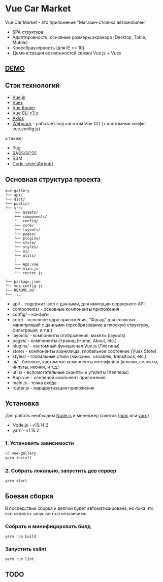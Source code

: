 # Vue Car Market

Vue Car Market - это приложение "Магазин-стоянка автомобилей"

* SPA структура
* Адаптировность, основные размеры экранара (Desktop, Table, Mobile)
* Кроссбраузерность (для IE >= 10)
* Демонстрация возможностей связки Vue.js + Vuex

## [DEMO](https://vue-car-market.now.sh/)

## Стэк технологий

* [Vue.js](https://ru.vuejs.org/)
* [Vuex](https://vuex.vuejs.org/ru/)
* [Vue Router](https://router.vuejs.org/ru/)
* [Vue CLI v3.x](https://cli.vuejs.org/ru/)
* [Axios](https://github.com/axios/axios)
* [Webpack](https://webpack.js.org/) - работает под капотом Vue CLI (+ кастомный конфиг vue.config.js)

а также:

* Pug
* SASS/SCSS
* БЭМ
* [Code-style (Airbnb)](https://github.com/Lavrend/javascript-airbnb)

## Основная структура проекта
```
vue-gallery
└── api/
└── dist/
└── public/
└── src/
    └── assets/
    └── components/
    └── config/
    └── core/
    └── layouts/
    └── pages/
    └── plugins/
    └── store/
    └── styles/
    └── ui/
    └── utils/
    |
    └── App.vue
    └── main.js
    └── router.js

└── package.json
└── vue.config.js
└── README.md
└── ...
```
* api/ - содержит json с данными, для имитации серверного API
* components/ - основные компоненты приложения
* config/ - конфиги
* core/ - основное ядро приложения, "Фасад" для сложных манипуляций с данными (преобразование в плоскую структуру, фильтрация, и т.д.)
* layouts/ - компоненты отображения, макеты (layouts)
* pages/ - компоненты страниц (Home, About, etc.)
* plugins/ - кастомный функционал Vue.js (Плагины)
* store/ - компоненты хранилища, глобальное состояние (Vuex Store)
* styles/ - глобальные стили (миксины, variables, transitions, etc.)
* ui/ - базовые, кастомные компоненты интерфейса (кнопки, селекты, инпуты, иконки, и т.д.)
* utils/ - вспомогательные скрипты и утилиты (Хэлперы)
* App.vue - основной компонент приложения
* main.js - точка входа
* router.js - маршрутизация приложения

## Установка

Для работы необходим [Node.js](https://nodejs.org/) и менеджер пакетов ([npm](https://www.npmjs.com/) или [yarn](https://yarnpkg.com/))

* Node.js - v10.14.2
* yarn - v1.15.2

### 1. Установить зависимости

```sh
cd vue-gallery
yarn install
```

### 2. Собрать локально, запустить дев сервер

```sh
yarn start
```

## Боевая сборка

В последствии сборка и деплой будет автоматизирована, но пока что все скрипты запускаются независимо

### Собрать и минифицировать билд
```
yarn run build
```

### Запустить eslint
```
yarn run lint
```

## TODO
